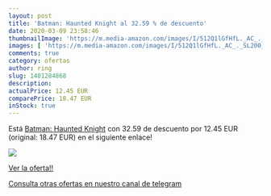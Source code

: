 ```yaml
---
layout: post
title: 'Batman: Haunted Knight al 32.59 % de descuento'
date: 2020-03-09 23:58:46
thumbnailImage: 'https://m.media-amazon.com/images/I/512Q1lGfHfL._AC_._SL200_.jpg'
images: [ 'https://m.media-amazon.com/images/I/512Q1lGfHfL._AC_._SL200_.jpg' ]
comments: true
category: ofertas
author: ring
slug: 1401284868
description:
actualPrice: 12.45 EUR
comparePrice: 18.47 EUR
inStock: true
---
```


Está [Batman: Haunted Knight](https://www.amazon.es/dp/1401284868/?tag=redken-21) con 32.59 de descuento por 12.45 EUR (original: 18.47 EUR) en el siguiente enlace!

[![](https://m.media-amazon.com/images/I/512Q1lGfHfL._AC_._SL200_.jpg)](https://www.amazon.es/dp/1401284868/?tag=redken-21)

[Ver la oferta!!](https://www.amazon.es/dp/1401284868/?tag=redken-21)

[Consulta otras ofertas en nuestro canal de telegram](https://t.me/s/ofertas25)
